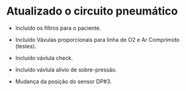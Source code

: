 # Atualizado o circuito pneumático

* Incluído os filtros para o paciente.

* Incluído Vávulas proporcionais para linha de O2 e Ar Comprimido (testes).

* Incluído vávlula check.

* Incluído vávlula alívio de sobre-pressão.

* Mudança da posição do sensor DP#3.
